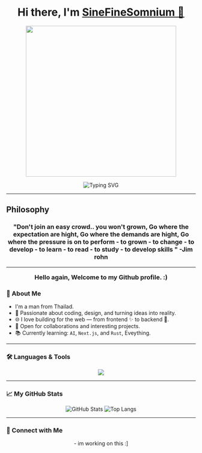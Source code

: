 <h1 align="center">Hi there, I'm <a href="https://github.com/SineFineSomnium" target="_blank">SineFineSomnium 👋</a></h1>

<p align="center">
  <img src="assets/my-cool-gif.gif" width="400" />

<p align="center">
  <img src="https://readme-typing-svg.demolab.com?font=Fira+Code&size=22&pause=1000&color=F76D6D&center=true&vCenter=true&width=440&lines=Full+Stack+Developer;Open+Source+Contributor;Always+Learning+New+Things" alt="Typing SVG" />
</p>

---

### <h2>Philosophy 
  <h3 align="center">"Don't join an easy crowd.. you won't grown, Go where the expectation are hight, Go where the demands are hight, Go where the pressure is on to perform - to grown - to change - to develop - to learn - to read - to study - to develop skills "   -Jim rohn

---

Hello again, Welcome to my Github profile. :)

### 🚀 About Me
- I'm a man from Thailad.
- 🧠 Passionate about coding, design, and turning ideas into reality.
- 🌐 I love building for the web — from frontend ✨ to backend 🔧.
- 🤝 Open for collaborations and interesting projects.
- 📚 Currently learning: `AI`, `Next.js`, and `Rust`, Eveything.

---

### 🛠️ Languages & Tools

<p align="center">
  <img src="https://skillicons.dev/icons?i=kali,html,css,js,ts,react,nextjs,nodejs,express,discord,tailwind,python,java,mongodb,postgres,replit,git,github,linux,vscode" />
</p>

---

### 📈 My GitHub Stats

<div align="center">

![GitHub Stats](https://github-readme-stats.vercel.app/api?username=SineFineSomnium&show_icons=true&theme=radical)
![Top Langs](https://github-readme-stats.vercel.app/api/top-langs/?username=SineFineSomnium&layout=compact&theme=radical)

</div>

---

### 🔗 Connect with Me

<p align="center">
 - im working on this :]
</p>

